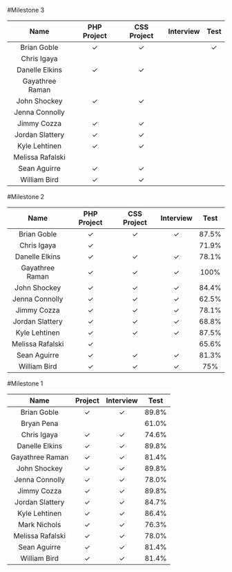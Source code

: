 #Milestone 3

Name            | PHP Project | CSS Project | Interview | Test |
:--------------:|:-----------:|:-----------:|:---------:|:----:|
Brian Goble     |✓             | ✓            |          |✓  |
Chris Igaya     |            |             |           | |
Danelle Elkins  |✓             |✓             |          | |
Gayathree Raman |            |            |          |  |
John Shockey    |✓            | ✓           |          | |
Jenna Connolly  |            |            |          | |
Jimmy Cozza     |✓            |✓            |          | |
Jordan Slattery |✓            |✓            |          | |
Kyle Lehtinen   |✓             |✓             |          | |
Melissa Rafalski|            |             |           | |
Sean Aguirre    |✓            |✓            |          | |
William Bird    |✓            |✓            |          | |

#Milestone 2


Name            | PHP Project | CSS Project | Interview | Test |
:--------------:|:-----------:|:-----------:|:---------:|:----:|
Brian Goble     |✓            |✓            |✓          |87.5% |
Chris Igaya     |✓            |             |           |71.9% |
Danelle Elkins  |✓            |✓            |✓          |78.1% |
Gayathree Raman |✓            |✓            |✓          |100%  |
John Shockey    |✓            |✓            |✓          |84.4% |
Jenna Connolly  |✓            |✓            |✓          |62.5% |
Jimmy Cozza     |✓            |✓            |✓          |78.1% |
Jordan Slattery |✓            |✓            |✓          |68.8% |
Kyle Lehtinen   |✓            |✓            |✓          |87.5% |
Melissa Rafalski|✓            |             |           |65.6% |
Sean Aguirre    |✓            |✓            |✓          |81.3% |
William Bird    |✓            |✓            |✓          |75% |



#Milestone 1

Name            | Project | Interview | Test |
:--------------:|:-------:|:---------:|:----:|
Brian Goble     |✓        |✓          |89.8% |
Bryan Pena      |         |           |61.0% |
Chris Igaya     |✓        |✓          |74.6% |
Danelle Elkins  |✓        |✓          |89.8% |
Gayathree Raman |✓        |✓          |81.4% |
John Shockey    |✓        |✓          |89.8% |
Jenna Connolly  |✓        |✓          |78.0% |
Jimmy Cozza     |✓        |✓          |89.8% |
Jordan Slattery |✓        |✓          |84.7% |
Kyle Lehtinen   |✓        |✓          |86.4% |
Mark Nichols    |✓        |✓          |76.3% |
Melissa Rafalski|✓        |✓          |78.0% |
Sean Aguirre    |✓        |✓          |81.4% |
William Bird    |✓        |✓          |81.4% |
